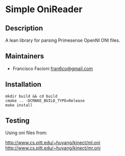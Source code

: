 # Simple OniReader

## Description

A lean library for parsing Primesense OpenNI ONI files.

## Maintainers

* Francisco Facioni <fran6co@gmail.com>

## Installation

```
mkdir build && cd build
cmake .. -DCMAKE_BUILD_TYPE=Release
make install
```

## Testing

Using oni files from:

http://www.cs.pitt.edu/~huyang/kinect/ml.oni 
http://www.cs.pitt.edu/~huyang/kinect/mr.oni
